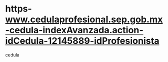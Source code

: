 # https-www.cedulaprofesional.sep.gob.mx-cedula-indexAvanzada.action-idCedula-12145889-idProfesionista
cedula
